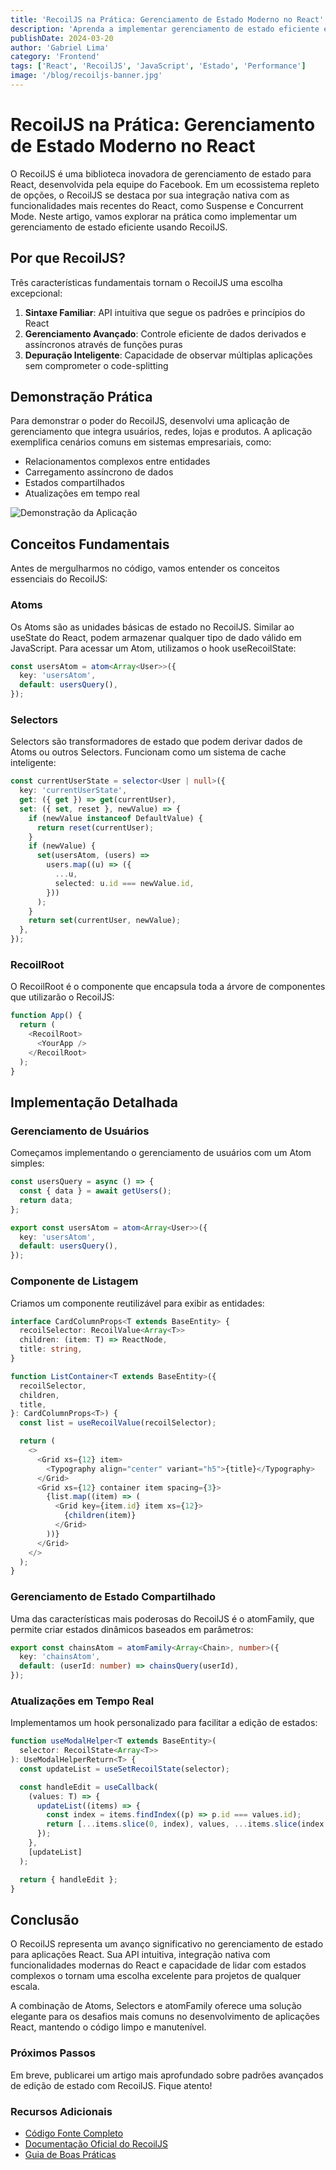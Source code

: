 ```yaml
---
title: 'RecoilJS na Prática: Gerenciamento de Estado Moderno no React'
description: 'Aprenda a implementar gerenciamento de estado eficiente em React usando RecoilJS, a biblioteca desenvolvida pelo Facebook. Guia prático com exemplos de código e casos de uso reais.'
publishDate: 2024-03-20
author: 'Gabriel Lima'
category: 'Frontend'
tags: ['React', 'RecoilJS', 'JavaScript', 'Estado', 'Performance']
image: '/blog/recoiljs-banner.jpg'
---
```


# RecoilJS na Prática: Gerenciamento de Estado Moderno no React

O RecoilJS é uma biblioteca inovadora de gerenciamento de estado para React, desenvolvida pela equipe do Facebook. Em um ecossistema repleto de opções, o RecoilJS se destaca por sua integração nativa com as funcionalidades mais recentes do React, como Suspense e Concurrent Mode. Neste artigo, vamos explorar na prática como implementar um gerenciamento de estado eficiente usando RecoilJS.

## Por que RecoilJS?

Três características fundamentais tornam o RecoilJS uma escolha excepcional:

1. **Sintaxe Familiar**: API intuitiva que segue os padrões e princípios do React
2. **Gerenciamento Avançado**: Controle eficiente de dados derivados e assíncronos através de funções puras
3. **Depuração Inteligente**: Capacidade de observar múltiplas aplicações sem comprometer o code-splitting

## Demonstração Prática

Para demonstrar o poder do RecoilJS, desenvolvi uma aplicação de gerenciamento que integra usuários, redes, lojas e produtos. A aplicação exemplifica cenários comuns em sistemas empresariais, como:

- Relacionamentos complexos entre entidades
- Carregamento assíncrono de dados
- Estados compartilhados
- Atualizações em tempo real

![Demonstração da Aplicação](@assets/blog/recoiljs-demo.gif)

## Conceitos Fundamentais

Antes de mergulharmos no código, vamos entender os conceitos essenciais do RecoilJS:

### Atoms

Os Atoms são as unidades básicas de estado no RecoilJS. Similar ao useState do React, podem armazenar qualquer tipo de dado válido em JavaScript. Para acessar um Atom, utilizamos o hook useRecoilState:

```typescript
const usersAtom = atom<Array<User>>({
  key: 'usersAtom',
  default: usersQuery(),
});
```

### Selectors

Selectors são transformadores de estado que podem derivar dados de Atoms ou outros Selectors. Funcionam como um sistema de cache inteligente:

```typescript
const currentUserState = selector<User | null>({
  key: 'currentUserState',
  get: ({ get }) => get(currentUser),
  set: ({ set, reset }, newValue) => {
    if (newValue instanceof DefaultValue) {
      return reset(currentUser);
    }
    if (newValue) {
      set(usersAtom, (users) =>
        users.map((u) => ({
          ...u,
          selected: u.id === newValue.id,
        }))
      );
    }
    return set(currentUser, newValue);
  },
});
```

### RecoilRoot

O RecoilRoot é o componente que encapsula toda a árvore de componentes que utilizarão o RecoilJS:

```typescript
function App() {
  return (
    <RecoilRoot>
      <YourApp />
    </RecoilRoot>
  );
}
```

## Implementação Detalhada

### Gerenciamento de Usuários

Começamos implementando o gerenciamento de usuários com um Atom simples:

```typescript
const usersQuery = async () => {
  const { data } = await getUsers();
  return data;
};

export const usersAtom = atom<Array<User>>({
  key: 'usersAtom',
  default: usersQuery(),
});
```

### Componente de Listagem

Criamos um componente reutilizável para exibir as entidades:

```typescript
interface CardColumnProps<T extends BaseEntity> {
  recoilSelector: RecoilValue<Array<T>>
  children: (item: T) => ReactNode,
  title: string,
}

function ListContainer<T extends BaseEntity>({
  recoilSelector,
  children,
  title,
}: CardColumnProps<T>) {
  const list = useRecoilValue(recoilSelector);

  return (
    <>
      <Grid xs={12} item>
        <Typography align="center" variant="h5">{title}</Typography>
      </Grid>
      <Grid xs={12} container item spacing={3}>
        {list.map((item) => (
          <Grid key={item.id} item xs={12}>
            {children(item)}
          </Grid>
        ))}
      </Grid>
    </>
  );
}
```

### Gerenciamento de Estado Compartilhado

Uma das características mais poderosas do RecoilJS é o atomFamily, que permite criar estados dinâmicos baseados em parâmetros:

```typescript
export const chainsAtom = atomFamily<Array<Chain>, number>({
  key: 'chainsAtom',
  default: (userId: number) => chainsQuery(userId),
});
```

### Atualizações em Tempo Real

Implementamos um hook personalizado para facilitar a edição de estados:

```typescript
function useModalHelper<T extends BaseEntity>(
  selector: RecoilState<Array<T>>
): UseModalHelperReturn<T> {
  const updateList = useSetRecoilState(selector);

  const handleEdit = useCallback(
    (values: T) => {
      updateList((items) => {
        const index = items.findIndex((p) => p.id === values.id);
        return [...items.slice(0, index), values, ...items.slice(index + 1)];
      });
    },
    [updateList]
  );

  return { handleEdit };
}
```

## Conclusão

O RecoilJS representa um avanço significativo no gerenciamento de estado para aplicações React. Sua API intuitiva, integração nativa com funcionalidades modernas do React e capacidade de lidar com estados complexos o tornam uma escolha excelente para projetos de qualquer escala.

A combinação de Atoms, Selectors e atomFamily oferece uma solução elegante para os desafios mais comuns no desenvolvimento de aplicações React, mantendo o código limpo e manutenível.

### Próximos Passos

Em breve, publicarei um artigo mais aprofundado sobre padrões avançados de edição de estado com RecoilJS. Fique atento!

### Recursos Adicionais

- [Código Fonte Completo](https://github.com/Gabrielgvl/recoil-demo-app)
- [Documentação Oficial do RecoilJS](https://recoiljs.org/)
- [Guia de Boas Práticas](https://recoiljs.org/docs/introduction/getting-started)
